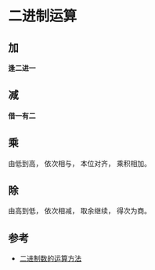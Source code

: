 # 二进制运算

## 加

**逢二进一**

## 减

**借一有二**

## 乘

由低到高，
依次相与，
本位对齐，
乘积相加。

## 除

由高到低，
依次相减，
取余继续，
得次为商。

## 参考

- [二进制数的运算方法](https://www.jianshu.com/p/560aba49c9a4)
